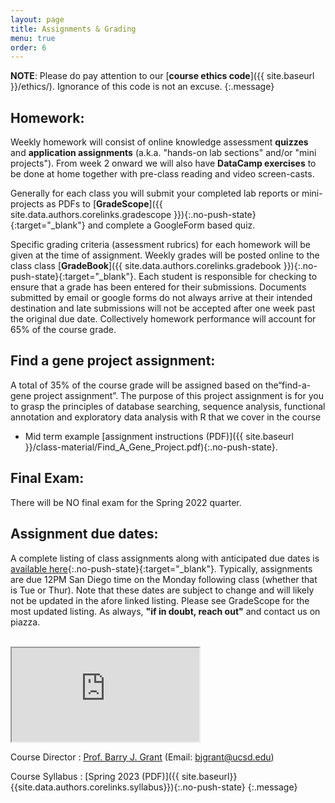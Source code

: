 ```yaml
---
layout: page
title: Assignments & Grading
menu: true
order: 6
---
```


**NOTE**: Please do pay attention to our [**course ethics code**]({{ site.baseurl }}/ethics/). Ignorance of this code is not an excuse.
{:.message}

## Homework:  
Weekly homework will consist of online knowledge assessment **quizzes** and **application assignments** (a.k.a. "hands-on lab sections" and/or "mini projects"). From week 2 onward we will also have **DataCamp exercises** to be done at home together with pre-class reading and video screen-casts.    

Generally for each class you will submit your completed lab reports or mini-projects as PDFs to [**GradeScope**]({{ site.data.authors.corelinks.gradescope }}){:.no-push-state}{:target="_blank"} and complete a GoogleForm based quiz.  

Specific grading criteria (assessment rubrics) for each homework will be given at the time of assignment. Weekly grades will be posted online to the class class [**GradeBook**]({{ site.data.authors.corelinks.gradebook }}){:.no-push-state}{:target="_blank"}. Each student is responsible for checking to ensure that a grade has been entered for their submissions. Documents submitted by email or google forms do not always arrive at their intended destination and late submissions will not be accepted after one week past the original due date. Collectively homework performance will account for 65% of the course grade.



## Find a gene project assignment:  
A total of 35% of the course grade will be assigned based on the“find-a-gene project assignment”. The purpose of this project assignment is for you to grasp the principles of database searching, sequence analysis, functional annotation and exploratory data analysis with R that we cover in the course  
- Mid term example [assignment instructions (PDF)]({{ site.baseurl }}/class-material/Find_A_Gene_Project.pdf){:.no-push-state}.


## Final Exam:  
There will be NO final exam for the Spring 2022 quarter.   

## Assignment due dates:
A complete listing of class assignments along with anticipated due dates is [available here](https://docs.google.com/spreadsheets/d/e/2PACX-1vSEAmV650IWw1rYJvdBOI2ryKDFIIbIo5TRqfuP2wx9U9QnMRXZX347HGouYhy6wfo9Kpga7MDfqkbD/pubhtml?gid=442644877&single=true){:.no-push-state}{:target="_blank"}. Typically, assignments are due 12PM San Diego time on the Monday following class (whether that is Tue or Thur). Note that these dates are subject to change and will likely not be updated in the afore linked listing. Please see GradeScope for the most updated listing. As always, **"if in doubt, reach out"** and contact us on piazza.


<br>
<iframe src="https://docs.google.com/spreadsheets/d/e/2PACX-1vQGnoUDIjnkmXdN0HfMWPfydILOHSTGk6D6KxFN-I4UcCqBE1oINhlHzbLav8kDT5PZhLeRF5Nfqdx-/pubhtml?gid=442644877&amp;single=true&amp;widget=true&amp;headers=false"></iframe>
<br>

Course Director
: [Prof. Barry J. Grant](http://thegrantlab.org/) (Email: [bjgrant@ucsd.edu](mailto:bjgrant@ucsd.edu))

Course Syllabus
: [Spring 2023 (PDF)]({{ site.baseurl}}{{site.data.authors.corelinks.syllabus}}){:.no-push-state}
{:.message}

 


